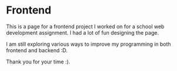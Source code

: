 # Frontend

This is a page for a frontend project I worked on for a school web development assignment. I had a lot of fun designing the page.

I am still exploring various ways to improve my programming in both frontend and backend :D.

Thank you for your time :).
